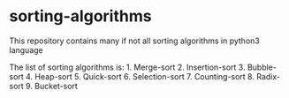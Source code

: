 # sorting-algorithms
This repository contains many if not all sorting algorithms in python3 language

The list of sorting algorithms is:
	1. Merge-sort
	2. Insertion-sort
	3. Bubble-sort
	4. Heap-sort
	5. Quick-sort
	6. Selection-sort
	7. Counting-sort
	8. Radix-sort
	9. Bucket-sort
	
   
